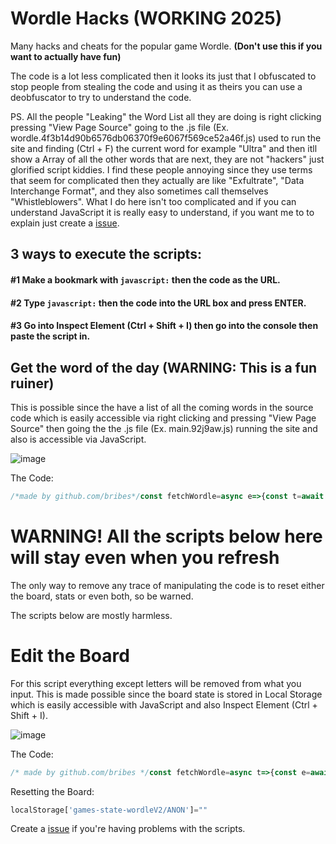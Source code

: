 # Wordle Hacks (WORKING 2025)
Many hacks and cheats for the popular game Wordle. **(Don't use this if you want to actually have fun)**

The code is a lot less complicated then it looks its just that I obfuscated to stop people from stealing the code and using it as theirs you can use a deobfuscator to try to understand the code.

PS. All the people "Leaking" the Word List all they are doing is right clicking pressing "View Page Source" going to the .js file (Ex. wordle.4f3b14d90b6576db06370f9e6067f569ce52a46f.js) used to run the site and finding (Ctrl + F) the current word for example "Ultra" and then itll show a Array of all the other words that are next, they are not "hackers" just glorified script kiddies. I find these people annoying since they use terms that seem for complicated then they actually are like "Exfultrate", "Data Interchange Format", and they also sometimes call themselves "Whistleblowers". What I do here isn't too complicated and if you can understand JavaScript it is really easy to understand, if you want me to to explain just create a [issue](https://github.com/bribes/wordle-hacks/issues).

## 3 ways to execute the scripts:

#### #1 Make a bookmark with `javascript:` then the code as the URL.

#### #2 Type `javascript:` then the code into the URL box and press ENTER.

#### #3 Go into Inspect Element (Ctrl + Shift + I) then go into the console then paste the script in.

## Get the word of the day (WARNING: This is a fun ruiner)
This is possible since the have a list of all the coming words in the source code which is easily accessible via right clicking and pressing "View Page Source" then going the the .js file (Ex. main.92j9aw.js) running the site and also is accessible via JavaScript.

![image](https://user-images.githubusercontent.com/52789876/152241083-64712717-0555-4f04-b1cd-4581bf8dfdc1.png)

The Code:
```javascript
/*made by github.com/bribes*/const fetchWordle=async e=>{const t=await fetch(`https://www.nytimes.com/svc/wordle/v2/${e}.json`);return(await t.json()).solution},showWordles=async()=>{const e=(new Date).toISOString().split("T")[0],t=new Date(Date.now()-864e5).toISOString().split("T")[0],o=new Date(Date.now()+864e5).toISOString().split("T")[0];try{const[r,s,n]=await Promise.all([fetchWordle(e),fetchWordle(t),fetchWordle(o)]);alert(`Wordle Answers:\nYesterday: ${s.toUpperCase()}\nToday: ${r.toUpperCase()}\nTomorrow: ${n.toUpperCase()}`)}catch(e){console.error("Error fetching Wordle answers:",e)}};showWordles()/*made by github.com/bribes*/
```

# WARNING! All the scripts below here will stay even when you refresh
The only way to remove any trace of manipulating the code is to reset either the board, stats or even both, so be warned.

The scripts below are mostly harmless.

# Edit the Board
For this script everything except letters will be removed from what you input. This is made possible since the board state is stored in Local Storage which is easily accessible with JavaScript and also Inspect Element (Ctrl + Shift + I).

![image](https://user-images.githubusercontent.com/52789876/152076636-9e6e12fc-fb74-4a7d-8917-e4e14932556c.png)

The Code:
```javascript
/* made by github.com/bribes */const fetchWordle=async t=>{const e=await fetch(`https://www.nytimes.com/svc/wordle/v2/${t}.json`);return(await e.json()).id};var today=(new Date).toISOString().split("T")[0],ghbribes=prompt(atob("RW50ZXIgdGV4dA=="),"github.com/bribes");function bribes(t,e,r){return e>t.length?t.concat(Array(e-t.length).fill(r)):t}var wordedit=bribes(ghbribes.replace(/[^A-Za-z]/g,"").match(/.{1,5}/g).splice(0,6),6,"");localStorage["games-state-wordleV2/ANON"]=`{"states":[{"data":{"boardState":${JSON.stringify(wordedit)},"currentRowIndex":${wordedit.filter((t=>t)).length},"status":"${wordedit.filter((t=>t)).length===6?'WIN':'IN_PROGRESS'}"},"puzzleId":"${await fetchWordle(today)}"}]}`,location.reload()/* made by github.com/bribes */
```

Resetting the Board:
```javascript
localStorage['games-state-wordleV2/ANON']=""
```

Create a [issue](https://github.com/bribes/wordle-hacks/issues) if you're having problems with the scripts.
